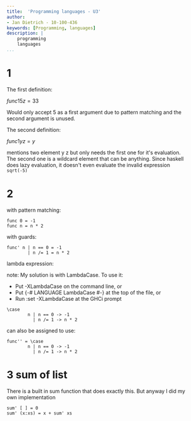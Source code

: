 ```yaml
---
title:  'Programming languages - U3'
author:
- Jan Dietrich - 10-100-436
keywords: [Programming, languages]
description: |
    programming
    languages
...
```



# 1

The first definition:

$func1 5 z = 33$

Would only accept 5 as a first argument due to pattern matching and the second argument is unused.

The second definition:

$func1 y z = y$

mentions two element y z but only needs the first one for it's evaluation. The second one is a wildcard element that can be anything. Since haskell does lazy evaluation, it doesn't even evaluate the invalid expression `sqrt(-5)`

# 2

with pattern matching:

```
func 0 = -1
func n = n * 2
```

with guards:

```
func' n | n == 0 = -1
        | n /= 1 = n * 2
```

lambda expression: 

note: My solution is with LambdaCase. To use it:

- Put -XLambdaCase on the command line, or
- Put {-# LANGUAGE LambdaCase #-} at the top of the file, or
- Run :set -XLambdaCase at the GHCi prompt

```
\case 
        n | n == 0 -> -1
          | n /= 1 -> n * 2
```

can also be assigned to use:
```
func'' = \case 
        n | n == 0 -> -1
          | n /= 1 -> n * 2
```

# 3 sum of list

There is a built in sum function that does exactly this. 
But anyway I did my own implementation

```
sum' [ ] = 0 
sum' (x:xs) = x + sum' xs
```

